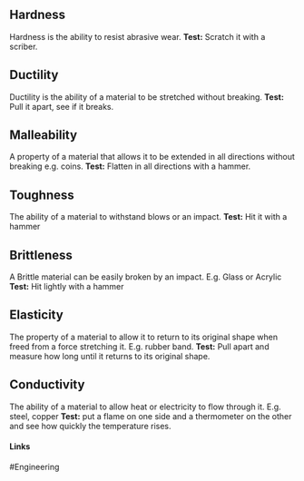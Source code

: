 

## Hardness
Hardness is the ability to resist abrasive wear.
**Test:** Scratch it with a scriber.

## Ductility
Ductility is the ability of a material to be stretched without breaking.
**Test:** Pull it apart, see if it breaks.

## Malleability
A property of a material that allows it to be extended in all directions without breaking e.g. coins.
**Test:** Flatten in all directions with a hammer.

## Toughness
The ability of a material to withstand blows or an impact.
**Test:** Hit it with a hammer

## Brittleness
A Brittle material can be easily broken by an  impact. E.g. Glass or Acrylic
**Test:** Hit lightly with a hammer

## Elasticity
The property of a material to allow it to return to its original shape when freed from a force stretching it. E.g. rubber band.
**Test:** Pull apart and measure how long until it returns to its original shape.

## Conductivity
The ability of a material to allow heat or electricity to flow through it. E.g. steel, copper
**Test:** put a flame on one side and a thermometer on the other and see how quickly the temperature rises.

#### Links
#Engineering